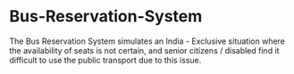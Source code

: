 # Bus-Reservation-System
The Bus Reservation System simulates an India - Exclusive situation where the availability of seats is not certain, and senior citizens / disabled find it difficult to use the public transport due to this issue.
